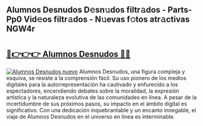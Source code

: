 ## Alumnos Desnudos D𝚎sn𝚞dos filtr𝚊dos - Parts-Pp0 Vid𝚎os filtr𝚊dos - N𝚞evas f𝚘tos atr𝚊ctivas NGW4r

# <h2><a href="http://mb8b1sg.tromn.icu/?c=Alumnos+Desnudos">🔗👉👉👉 Alumnos Desnudos 🔗🔗</a></h2>

[![Alumnos Desnudos nuevo](https://i.imgur.com/pEAQMta.gif)](http://mb8b1sg.tromn.icu/?c=Alumnos+Desnudos)
Alumnos Desnudos, una figura compleja y esquiva, se resiste a la comprensión fácil. Su uso pionero de los medios digitales para la autorrepresentación ha cautivado y enfurecido a los espectadores, encendiendo debates sobre la moralidad, la expresión artística y la naturaleza evolutiva de las comunidades en línea. A pesar de la incertidumbre de sus próximos pasos, su impacto en el ámbito digital es significativo. Con una dedicación inquebrantable y un encanto innegable, el viaje de Alumnos Desnudos en el universo en línea es interminable.
